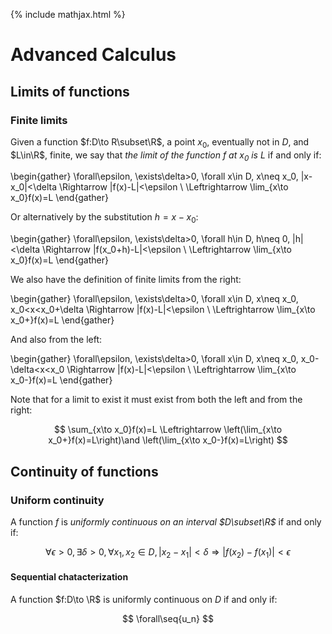 ---
---
{% include mathjax.html %}
<div id="mathjax-preamble" style="display:none;">
$$
\newcommand{\seq}[1]{\left\{#1\right\}}
\newcommand{\Z}{\mathbb Z}
\newcommand{\R}{\mathbb R}
$$
</div>

# Advanced Calculus

<!-- 4 -->
## Limits of functions

<!-- Def 4.1 -->
### Finite limits

Given a function $f:D\to R\subset\R$, a point $x_0$, eventually not in $D$, and $L\in\R$, finite, we say that *the limit of the function $f$ at $x_0$ is $L$* if and only if:

\begin{gather}
\forall\epsilon,
\exists\delta>0,
\forall x\in D,
x\neq x_0,
|x-x_0|<\delta \Rightarrow
|f(x)-L|<\epsilon \\
\Leftrightarrow \lim_{x\to x_0}f(x)=L
\end{gather}

<!-- Def 4.2 -->
Or alternatively by the substitution $h=x-x_0$:

\begin{gather}
\forall\epsilon,
\exists\delta>0,
\forall h\in D,
h\neq 0,
|h|<\delta \Rightarrow
|f(x_0+h)-L|<\epsilon \\
\Leftrightarrow \lim_{x\to x_0}f(x)=L
\end{gather}

We also have the definition of finite limits from the right:

\begin{gather}
\forall\epsilon,
\exists\delta>0,
\forall x\in D,
x\neq x_0,
x_0<x<x_0+\delta \Rightarrow
|f(x)-L|<\epsilon \\
\Leftrightarrow \lim_{x\to x_0+}f(x)=L
\end{gather}

And also from the left:

\begin{gather}
\forall\epsilon,
\exists\delta>0,
\forall x\in D,
x\neq x_0,
x_0-\delta<x<x_0 \Rightarrow
|f(x)-L|<\epsilon \\
\Leftrightarrow \lim_{x\to x_0-}f(x)=L
\end{gather}

Note that for a limit to exist it must exist from both the left and from the right:

$$
\sum_{x\to x_0}f(x)=L \Leftrightarrow
\left(\lim_{x\to x_0+}f(x)=L\right)\and \left(\lim_{x\to x_0-}f(x)=L\right)
$$

<!-- Ch. 5 -->
## Continuity of functions

<!-- Def 5.3 -->
### Uniform continuity

A function $f$ is *uniformly continuous on an interval $D\subset\R$* if and only if:

$$
\forall\epsilon>0,
\exists\delta>0,
\forall x_1,x_2\in D,
|x_2-x_1|<\delta \Rightarrow
|f(x_2)-f(x_1)|<\epsilon
$$

#### Sequential chatacterization

A function $f:D\to \R$ is uniformly continuous on $D$ if and only if:

$$
\forall\seq{u_n}
$$
